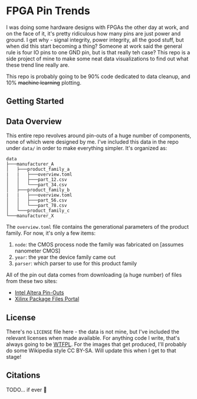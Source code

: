 # FPGA Pin Trends

I was doing some hardware designs with FPGAs the other day at work, and on the face of it, it's pretty ridiculous how many pins are just power and ground. I get why - signal integrity, power integrity, all the good stuff, but when did this start becoming a thing? Someone at work said the general rule is four IO pins to one GND pin, but is that really teh case? This repo is a side project of mine to make some neat data visualizations to find out what these trend line really are.

This repo is probably going to be 90% code dedicated to data cleanup, and 10% ~~machine learning~~ plotting.

## Getting Started

## Data Overview

This entire repo revolves around pin-outs of a huge number of components, none of which were designed by me. I've included this data in the repo under `data/` in order to make everything simpler. It's organized as:
```
data
├───manufacturer_A
│   ├───product_family_a
|   |   ├───overview.toml
│   │   ├───part_12.csv
│   │   └───part_34.csv
│   ├───product_family_b
|   |   ├───overview.toml
│   │   ├───part_56.csv
│   │   └───part_78.csv
│   └───product_family_c
└───manufacturer_X
```

The `overview.toml` file contains the generational parameters of the product family. For now, it's only a few items:

1. `node`: the CMOS process node the family was fabricated on [assumes nanometer CMOS]
2. `year`: the year the device family came out
3. `parser`: which parser to use for this product family

All of the pin out data comes from downloading (a huge number) of files from these two sites:

* [Intel Altera Pin-Outs](https://www.intel.com/content/www/us/en/programmable/support/literature/lit-dp.html)
* [Xilinx Package Files Portal](https://www.xilinx.com/support/package-pinout-files.html)


## License

There's no `LICENSE` file here - the data is not mine, but I've included the relevant licenses when made available. For anything code I write, that's always going to be [WTFPL](http://www.wtfpl.net/about/). For the images that get produced, I'll probably do some Wikipedia style CC BY-SA. Will update this when I get to that stage!

## Citations

TODO... if ever :shrug:
